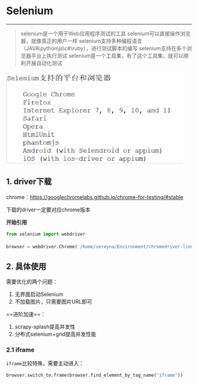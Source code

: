 # Selenium
---
>selenium是一个用于Web应用程序测试的工具
selenium可以直接操作浏览器，就像真正的用户一样
selenium支持多种编程语言（JAVA\python\js\c#\ruby），进行测试脚本的编写
selenium支持在多个浏览器平台上执行测试
selenium是一个工具集，有了这个工具集，就可以顺利开展自动化测试

!["selenium"](../py-img/selenium.png "selenium")


## 1. driver下载
chrome：https://googlechromelabs.github.io/chrome-for-testing/#stable

下载的driver一定要对应chrome版本

**开始引用**
```py
from selenium import webdriver

browser = webdriver.Chrome('/home/sereyna/Environment/chromedriver-linux64/chromedriver')
```

## 2. 具体使用
需要优化的两个问题：
1. 无界面启动Selenium
2. 不加载图片，只需要图片URL即可

==进阶加速==：
1. scrapy-splash提高并发性
2. 分布式selenium+grid提高并发性能

### 2.1 iframe
`iframe`比较特殊，需要主动进入：
```py
browser.switch_to.frame(browser.find_element_by_tag_name("iframe"))
```